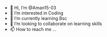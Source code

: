 - 👋 Hi, I’m @Aman15-03
- 👀 I’m interested in Coding 
- 🌱 I’m currently learning Bsc  
- 💞️ I’m looking to collaborate on learning skills
- 📫 How to reach me ...

<!---
Aman15-03/Aman15-03 is a ✨ special ✨ repository because its `README.md` (this file) appears on your GitHub profile.
You can click the Preview link to take a look at your changes.
--->
